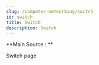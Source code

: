 ```yaml
---
slug: /computer-networking/switch
id: switch
title: Switch
description: Switch
---
```


**Main Source : **

Switch page
